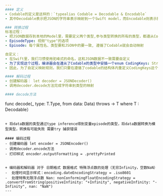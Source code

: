 ```yaml
---
#### 定义
- Codable的定义是这样的：`typealias Codable = Decodable & Encodable` 
- 其中Decodable表示把JSON的字符串表示映射到一个Swift model，而Encodable则表示把Swift model映射成JSON的字符串表示；

### 转换过程
标准过程：
- 把JSON数据存到本地的Model里，需要定义两个类型,参与类型转换的所有的类型，都遵从Codable。
- EpisodeType: 视频"type"的选项
- Episode: 每个属性名、类型要和JSON中的要一致, 遵循了Codable就会自动映射

自定义：
- 在Swift里，我们习惯使用驼峰式的命名，这和JSON数据不一致需要自定义
- 为了实现这个过程，编译器会在遵从了Codable的类型中安插一个enum CodingKeys: String, CodingKey类型，并通过这个类型完成映射
- 因此，为了自定义映射规则，我们只要在遵循了codable的结构体内重定义CodingKeys这个类型就好了,把每个属性都列举出来

#### 解码过程
- 创建解码器： let decoder = JSONDecoder()
- 调用decoder.decode方法完成字符串到类型的映射

#### decode方法 
```
func decode<T>(_ type: T.Type, from data: Data) throws -> T where T : Decodable）
```

+ 将data数据的类型通过type inference得到变量episode的类型，将data数据转换为模型类型，转换有可能失败 需要try 捕获错误

#### 编码过程
- 创建编码器 let encoder = JSONEncoder()
- 调用decoder.encode方法
- 打印样式 encoder.outputFormatting = .prettyPrinted


+ 编码器和解码器 对于 日期格式 数据格式 特殊浮点数的处理（无穷Infinity，空数NaN）
-  处理时间显示样式：encoding.dateEncodingStrategy = .iso8601
-  处理特殊无限浮点数 Nan: nonConformingFloatEncodingStrategy =
.convertFromString(positiveInfinity: "+Infinity", negativeInfinity: "-Infinity", nan: "NaN")
---
```

